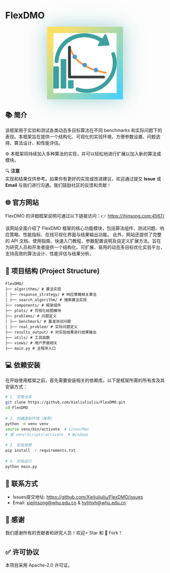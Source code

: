 # FlexDMO
<div align="center">
  <img src="views/resources/images/icon.png" alt="FlexDMO Logo" width="200" style="background: linear-gradient(135deg, #ffe066 10%, #41d1ff 100%);; padding: 20px; filter: drop-shadow(0 0 30px rgba(66,162,159,0.5));"/>
</div>

📚 **简介**
------------------------------------------------------------

该框架用于实验和测试各类动态多目标算法在不同 benchmarks 和实际问题下的表现。本框架旨在提供一个结构化、可视化的实验环境，方便参数设置、问题选择、算法设计、和性能评估。

⚙️ 本框架将持续加入多种算法的实现，并可以轻松地进行扩展以加入新的算法或模块。

🔍 **注意**  
实现和结果仅供参考。如果你有更好的实现或改进建议，欢迎通过提交 **Issue** 或 **Email** 与我们进行沟通。我们鼓励社区的反馈和贡献！

## 🌐 官方网站
FlexDMO 的详细框架说明可通过以下链接访问：👉 https://jhinsong.com:4567/

该网站全面介绍了 FlexDMO 框架的核心功能模块，包括算法组件、测试问题、响应策略、性能指标、在线可视化界面与结果输出功能。
此外，网站还提供了完整的 API 文档、使用指南、快速入门教程、参数配置说明及自定义扩展方法，旨在为研究人员和开发者提供一个结构化、可扩展、易用的动态多目标优化实验平台，支持高效的算法设计、性能评估与结果分析。

## 📂 项目结构 (Project Structure)

```text
FlexDMO/
├── algorithms/ # 算法实现
│ ├── response_strategy/ # 响应策略相关算法
│ ├── search_algorithm/ # 搜索算法实现
├── components/ # 框架组件
├── plots/ # 可视化绘图模块
├── problems/ # 问题定义
│ ├── benchmark/ # 基准测试问题
│ ├── real_problem/ # 实际问题定义
├── results_output/ # 对实验结果进行结果输出
├── utils/ # 工具函数
├── views/ # 用户界面相关
├── main.py # 主程序入口
```


💻 **依赖安装**
------------------------------------------------------------

在开始使用框架之前，首先需要安装相关的依赖库。以下是框架所需的所有库及其安装方式：

```bash
# 1. 克隆仓库
git clone https://github.com/Xieliuliuliu/FlexDMO.git
cd FlexDMO

# 2. 创建虚拟环境（推荐）
python -m venv venv
source venv/bin/activate  # Linux/Mac
# 或 venv\Scripts\activate  # Windows

# 3. 安装依赖
pip install -r requirements.txt

# 4. 开始运行
python main.py
```

📧 联系方式
------------------------------------------------------------
- Issues提交地址: https://github.com/Xieliuliuliu/FlexDMO/issues
- Email: xiejinsong@whu.edu.cn & hyhhyh@whu.edu.cn

🌟 感谢
------------------------------------------------------------
我们感谢所有的贡献者和研究人员！欢迎⭐ Star 和 🔱 Fork！

✅ 许可协议
------------------------------------------------------------
本项目采用 Apache-2.0 许可证。
